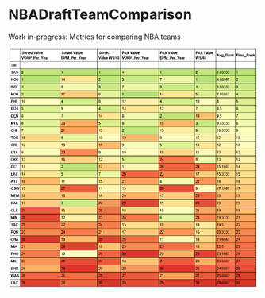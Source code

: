 # NBADraftTeamComparison

Work in-progress: Metrics for comparing NBA teams

![team_df](https://github.com/mattignal/NBADraftTeamComparison/blob/master/team_df2.png)

